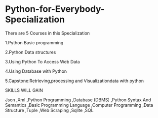 # Python-for-Everybody-Specialization
There are 5 Courses in this Specialization

1.Python Basic programming

2.Python Data structures

3.Using Python To Access Web Data

4.Using Database with Python

5.Capstone:Retrieving,processing and Visualizationdata with python

SKILLS WILL GAIN

Json
,Xml
,Python Programming
,Database (DBMS)
,Python Syntax And Semantics
,Basic Programming Language
,Computer Programming
,Data Structure
,Tuple
,Web Scraping
,Sqlite
,SQL

